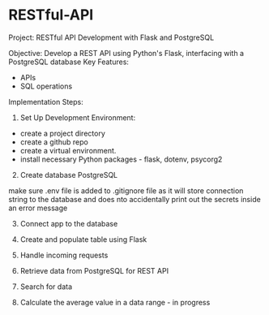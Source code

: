 # RESTful-API

Project: RESTful API Development with Flask and PostgreSQL

Objective: Develop a REST API using Python's Flask, interfacing with a PostgreSQL database
Key Features:
- APIs
- SQL operations 


Implementation Steps:
1.	Set Up Development Environment:
 - create a project directory 
 - create a github repo 
 - create a virtual environment.
 - install  necessary Python packages - flask, dotenv, psycorg2


2.	Create database 
PostgreSQL 

make sure .env file is added to .gitignore file as it will store connection string to the database and does nto accidentally print out the secrets inside an error message


3. Connect app to the database

4. Create and populate table using Flask 

5. Handle incoming requests 

6. Retrieve data from PostgreSQL for REST API

7. Search for data

8. Calculate the average value in a data range - in progress

